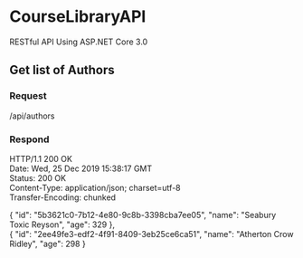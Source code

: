 # CourseLibraryAPI
RESTful API Using ASP.NET Core 3.0

## Get list of Authors

### Request
  /api/authors

### Respond

HTTP/1.1 200 OK <br/>
Date: Wed, 25 Dec 2019 15:38:17 GMT <br/>
Status: 200 OK <br/>
Content-Type: application/json; charset=utf-8 <br/>
Transfer-Encoding: chunked <br/>

{
        "id": "5b3621c0-7b12-4e80-9c8b-3398cba7ee05", 
        "name": "Seabury Toxic Reyson",
        "age": 329
    },<br/>
    {
        "id": "2ee49fe3-edf2-4f91-8409-3eb25ce6ca51",
        "name": "Atherton Crow Ridley",
        "age": 298
}

<br/>
